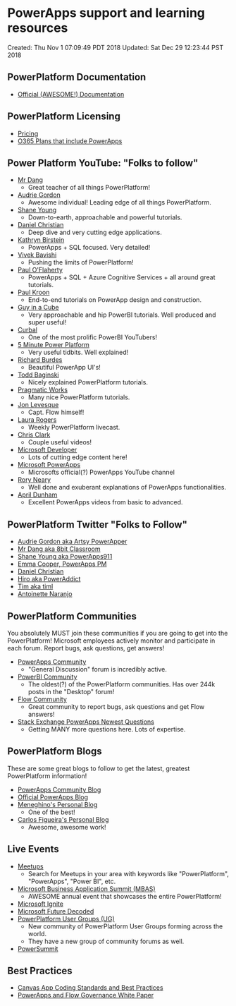 # PowerApps support and learning resources

Created: Thu Nov 1 07:09:49 PDT 2018
Updated: Sat Dec 29 12:23:44 PST 2018

## PowerPlatform Documentation

- [Official (AWESOME!) Documentation](https://docs.microsoft.com/en-us/powerapps/powerapps-overview)
  
## PowerPlatform Licensing

- [Pricing](https://powerapps.microsoft.com/en-us/pricing/)
- [O365 Plans that include PowerApps](https://docs.microsoft.com/en-gb/powerapps/administrator/pricing-billing-skus#licenses)

## Power Platform YouTube: "Folks to follow"

- [Mr Dang](https://www.youtube.com/channel/UCHFgcqnAXS_g4w2xtN5dIAg)
    - Great teacher of all things PowerPlatform!
- [Audrie Gordon](https://www.youtube.com/channel/UCspdrsKTBXJTGuco6U3KF0Q)
    - Awesome individual! Leading edge of all things PowerPlatform.
- [Shane Young](https://www.youtube.com/channel/UC7_OGRP8BYvtGB8eZdPG6Ng)
    - Down-to-earth, approachable and powerful tutorials.
- [Daniel Christian](https://www.youtube.com/channel/UC2v4TcvO4rdDdfqd6rUR5yg)
    - Deep dive and very cutting edge applications.
- [Kathryn Birstein](https://www.youtube.com/channel/UCmlaKMffvloF_H4SeQpnE4g)
    - PowerApps + SQL focused. Very detailed!
- [Vivek Bavishi](https://www.youtube.com/channel/UCVGIh8qGGlecBCJk6fKI9wA)
    - Pushing the limits of PowerPlatform!
- [Paul O'Flaherty](https://www.youtube.com/channel/UCnUwvZBeu4P_desNZthZWiA)
    - PowerApps + SQL + Azure Cognitive Services + all around great tutorials.
- [Paul Kroon](https://www.youtube.com/channel/UCTZo6i_GIS2nsQrh3uV-TYw)
    - End-to-end tutorials on PowerApp design and construction.
- [Guy in a Cube](https://www.youtube.com/channel/UCFp1vaKzpfvoGai0vE5VJ0w)
    - Very approachable and hip PowerBI tutorials. Well produced and super useful!
- [Curbal](https://www.youtube.com/channel/UCJ7UhloHSA4wAqPzyi6TOkw)
    - One of the most prolific PowerBI YouTubers!
- [5 Minute Power Platform](https://www.youtube.com/channel/UCaEvSp9BEo9HaEKPovP5lEw)
    - Very useful tidbits. Well explained!
- [Richard Burdes](https://www.youtube.com/channel/UCwPwG0g0-RYJbekkB72cKLg)
    - Beautiful PowerApp UI's!
- [Todd Baginski](https://www.youtube.com/channel/UCgfWTteglpvN3wDdCx9nmhw)
    - Nicely explained PowerPlatform tutorials.
- [Pragmatic Works](https://www.youtube.com/channel/UC5CugyvTdOloiuTc9nN09TA)
    - Many nice PowerPlatform tutorials.
- [Jon Levesque](https://www.youtube.com/channel/UClBCcDTylJUzvP8sycg6pEA)
    - Capt. Flow himself!
- [Laura Rogers](https://www.youtube.com/channel/UCbTVoDCaPM6wE0xsDGGr9VA)
    - Weekly PowerPlatform livecast.
- [Chris Clark](https://www.youtube.com/channel/UCcnipLKJqqj6vuUQlugUeRw/videos)
    - Couple useful videos!
- [Microsoft Developer](https://www.youtube.com/channel/UCcnipLKJqqj6vuUQlugUeRw)
    - Lots of cutting edge content here!
- [Microsoft PowerApps](https://www.youtube.com/channel/UCGfWR2ekfRFckLjev6eQYLg)
    - Microsofts official(?) PowerApps YouTube channel
- [Rory Neary](https://www.youtube.com/channel/UC8zM5DHeCeLlENwUedRMu6g)
    - Well done and exuberant explanations of PowerApps functionalities.
- [April Dunham](https://www.youtube.com/channel/UCz_x76EBX5UXsV27drGNh6w)
    - Excellent PowerApps videos from basic to advanced.
    
## PowerPlatform Twitter "Folks to Follow"

- [Audrie Gordon aka Artsy PowerApper](https://twitter.com/ArtsyPowerApper)
- [Mr Dang aka 8bit Classroom](https://twitter.com/8bitclassroom)
- [Shane Young aka PowerApps911](https://twitter.com/ShanesCows)
- [Emma Cooper, PowerApps PM](https://twitter.com/PowerEmmz)
- [Daniel Christian](https://twitter.com/dchristian19)
- [Hiro aka PowerAddict](https://twitter.com/mofumofu_dance)
- [Tim aka timl](https://twitter.com/ShortForTim)
- [Antoinette Naranjo](https://twitter.com/tianaranjo)

## PowerPlatform Communities

You absolutely MUST join these communities if you are going to get into the PowerPlatform! Microsoft employees actively monitor and participate in each forum. Report bugs, ask questions, get answers!

- [PowerApps Community](https://powerusers.microsoft.com/t5/PowerApps-Community/ct-p/PowerApps1)
    - "General Discussion" forum is incredibly active.
- [PowerBI Community](https://community.powerbi.com/)
    - The oldest(?) of the PowerPlatform communities. Has over 244k posts in the "Desktop" forum!
- [Flow Community](https://powerusers.microsoft.com/t5/Microsoft-Flow-Community/ct-p/FlowCommunity)
    - Great community to report bugs, ask questions and get Flow answers!
- [Stack Exchange PowerApps Newest Questions](https://stackoverflow.com/search?tab=newest&q=powerapps)
    - Getting MANY more questions here. Lots of expertise.

## PowerPlatform Blogs

These are some great blogs to follow to get the latest, greatest PowerPlatform information!
- [PowerApps Community Blog](https://powerusers.microsoft.com/t5/PowerApps-Community-Blog/bg-p/PowerAppsBlog)
- [Official PowerApps Blog](https://powerapps.microsoft.com/en-us/blog/)
- [Meneghino's Personal Blog](https://baizini-it.com/blog/)
    - One of the best!
- [Carlos Figueira's Personal Blog](https://www.carlosag.net/)
    - Awesome, awesome work!

## Live Events

- [Meetups](https://meetup.com)
    - Search for Meetups in your area with keywords like "PowerPlatform", "PowerApps", "Power BI", etc.
- [Microsoft Business Application Summit (MBAS)](https://www.microsoft.com/en-us/BusinessApplicationsSummit)
    - AWESOME annual event that showcases the entire PowerPlatform!
- [Microsoft Ignite](https://www.microsoft.com/en-us/ignite)
- [Microsoft Future Decoded](https://futuredecoded.com/)
- [PowerPlatform User Groups (UG)](https://www.powerplatformug.com/home)
    - New community of PowerPlatform User Groups forming across the world.
    - They have a new group of community forums as well.
- [PowerSummit](https://www.powerugsummit.com/home)

## Best Practices

- [Canvas App Coding Standards and Best Practices](https://pahandsonlab.blob.core.windows.net/documents/PowerApps%20canvas%20app%20coding%20standards%20and%20guidelines.pdf)
- [PowerApps and Flow Governance White Paper](https://aka.ms/powerappsadminwhitepaper)
